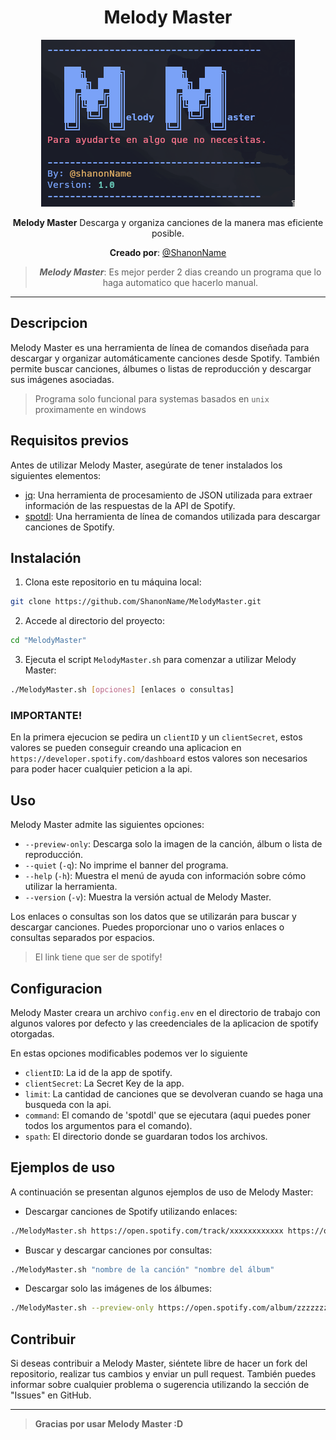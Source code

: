<div align="center">

# Melody Master

![img](https://github.com/ShanonName/MelodyMaster/blob/main/MelodyMaster.png?raw=true)

**Melody Master** Descarga y organiza canciones de la manera mas eficiente posible.

**Creado por**: [@ShanonName](https://github.com/ShanonName/)

> ***Melody Master***: Es mejor perder 2 dias creando un programa que lo haga automatico que hacerlo manual.

----
</div>

## Descripcion

Melody Master es una herramienta de línea de comandos diseñada para descargar y organizar automáticamente canciones desde Spotify. También permite buscar canciones, álbumes o listas de reproducción y descargar sus imágenes asociadas.

> Programa solo funcional para systemas basados en `unix` proximamente en windows

## Requisitos previos

Antes de utilizar Melody Master, asegúrate de tener instalados los siguientes elementos:

- [jq](https://stedolan.github.io/jq/): Una herramienta de procesamiento de JSON utilizada para extraer información de las respuestas de la API de Spotify.
- [spotdl](https://github.com/spotDL/spotify-downloader): Una herramienta de línea de comandos utilizada para descargar canciones de Spotify.

## Instalación

1. Clona este repositorio en tu máquina local:

```bash
git clone https://github.com/ShanonName/MelodyMaster.git
```

2. Accede al directorio del proyecto:

```bash
cd "MelodyMaster"
```

3. Ejecuta el script `MelodyMaster.sh` para comenzar a utilizar Melody Master:

```bash
./MelodyMaster.sh [opciones] [enlaces o consultas]
```

### IMPORTANTE!

En la primera ejecucion se pedira un `clientID` y un `clientSecret`, estos valores
se pueden conseguir creando una aplicacion en `https://developer.spotify.com/dashboard`
estos valores son necesarios para poder hacer cualquier peticion a la api.

## Uso

Melody Master admite las siguientes opciones:

- `--preview-only`: Descarga solo la imagen de la canción, álbum o lista de reproducción.
- `--quiet` (`-q`): No imprime el banner del programa.
- `--help` (`-h`): Muestra el menú de ayuda con información sobre cómo utilizar la herramienta.
- `--version` (`-v`): Muestra la versión actual de Melody Master.

Los enlaces o consultas son los datos que se utilizarán para buscar y descargar canciones. Puedes proporcionar uno o varios enlaces o consultas separados por espacios.

> El link tiene que ser de spotify!

## Configuracion

Melody Master creara un archivo `config.env` en el directorio de trabajo con algunos valores por defecto
y las creedenciales de la aplicacion de spotify otorgadas.

En estas opciones modificables podemos ver lo siguiente

- `clientID`: La id de la app de spotify.
- `clientSecret`: La Secret Key de la app.
- `limit`: La cantidad de canciones que se devolveran cuando se haga una busqueda con la api.
- `command`: El comando de 'spotdl' que se ejecutara (aqui puedes poner todos los argumentos para el comando).
- `spath`: El directorio donde se guardaran todos los archivos.

## Ejemplos de uso

A continuación se presentan algunos ejemplos de uso de Melody Master:

- Descargar canciones de Spotify utilizando enlaces:

```bash
./MelodyMaster.sh https://open.spotify.com/track/xxxxxxxxxxxx https://open.spotify.com/track/yyyyyyyyyyyy
```

- Buscar y descargar canciones por consultas:

```bash
./MelodyMaster.sh "nombre de la canción" "nombre del álbum"
```

- Descargar solo las imágenes de los álbumes:

```bash
./MelodyMaster.sh --preview-only https://open.spotify.com/album/zzzzzzzzzzzz https://open.spotify.com/album/wwwwwwwwwwww
```

## Contribuir

Si deseas contribuir a Melody Master, siéntete libre de hacer un fork del repositorio, realizar tus cambios y enviar un pull request. También puedes informar sobre cualquier problema o sugerencia utilizando la sección de "Issues" en GitHub.

----

> **Gracias por usar Melody Master :D**